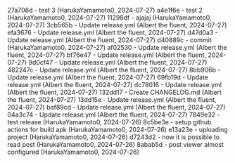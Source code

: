 27a706d - test 3 (HarukaYamamoto0, 2024-07-27)
a4e1f6e - test 2 (HarukaYamamoto0, 2024-07-27)
11298df - ajajaj (HarukaYamamoto0, 2024-07-27)
3cb565b - Update release.yml (Albert the fluent, 2024-07-27)
efa3676 - Update release.yml (Albert the fluent, 2024-07-27)
d47d0a3 - Update release.yml (Albert the fluent, 2024-07-27)
d40889c - commit (HarukaYamamoto0, 2024-07-27)
af02530 - Update release.yml (Albert the fluent, 2024-07-27)
bf76e47 - Update release.yml (Albert the fluent, 2024-07-27)
9d0cf47 - Update release.yml (Albert the fluent, 2024-07-27)
482247c - Update release.yml (Albert the fluent, 2024-07-27)
8bb906b - Update release.yml (Albert the fluent, 2024-07-27)
69fb19d - Update release.yml (Albert the fluent, 2024-07-27)
dc78016 - Update release.yml (Albert the fluent, 2024-07-27)
132dd17 - Create CHANGELOG.md (Albert the fluent, 2024-07-27)
13dd15e - Update release.yml (Albert the fluent, 2024-07-27)
baf89cd - Update release.yml (Albert the fluent, 2024-07-27)
04a3c74 - Update release.yml (Albert the fluent, 2024-07-27)
7849e32 - test release (HarukaYamamoto0, 2024-07-26)
8c5be3e - setup github actions for build apk (HarukaYamamoto0, 2024-07-26)
e13a23e - uploading project (HarukaYamamoto0, 2024-07-26)
d7243d2 - now it is possible to read post (HarukaYamamoto0, 2024-07-26)
8abab5d - post viewer almost configured (HarukaYamamoto0, 2024-07-26)